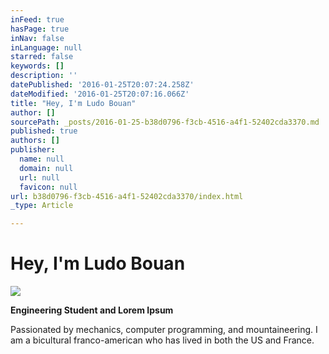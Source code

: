 ```yaml
---
inFeed: true
hasPage: true
inNav: false
inLanguage: null
starred: false
keywords: []
description: ''
datePublished: '2016-01-25T20:07:24.258Z'
dateModified: '2016-01-25T20:07:16.066Z'
title: "Hey, I'm Ludo Bouan"
author: []
sourcePath: _posts/2016-01-25-b38d0796-f3cb-4516-a4f1-52402cda3370.md
published: true
authors: []
publisher:
  name: null
  domain: null
  url: null
  favicon: null
url: b38d0796-f3cb-4516-a4f1-52402cda3370/index.html
_type: Article

---
```

# Hey, I'm Ludo Bouan
![](https://s3-us-west-2.amazonaws.com/the-grid-img/p/605c870f2e9c6d6c4d3fe5ee2f0d0691d2829d65.jpg)

**Engineering Student and Lorem Ipsum**

Passionated by mechanics, computer programming, and mountaineering. I am a bicultural franco-american who has lived in both the US and France.